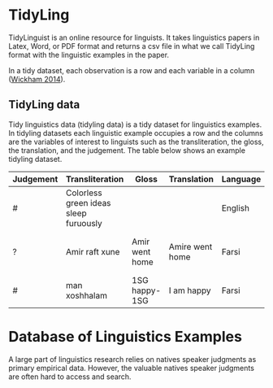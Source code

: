 # TidyLing

TidyLinguist is an online resource for linguists. It takes linguistics papers in Latex, Word, or PDF format and returns a csv file in what we call TidyLing format with the linguistic examples in the paper.

In a tidy dataset, each observation is a row and each variable in a column ([Wickham 2014](http://vita.had.co.nz/papers/tidy-data.html)).

## TidyLing data

Tidy linguistics data (tidyling data) is a tidy dataset for linguistics examples.  In tidyling datasets each linguistic example occupies a row and the columns are the variables of interest to linguists such as the transliteration, the gloss, the translation, and the judgement. The table below shows an example tidyling dataset.

| Judgement | Transliteration | Gloss | Translation | Language | Context | Source | document name | notes | 
|------|---------|-------------|-----|--------|-------|-------|-------|-------|
| # | Colorless green ideas sleep furuously| | | English | | Chomsky (1957) | chomskynoam1957.tex | |
| ? | Amir raft xune | Amir went home | Amire went home | Farsi | | Jasbi (2017) | jasbi2017.tex | this is a made up example |
| # | man xoshhalam| 1SG happy-1SG | I am happy | Farsi | Writing a linguistics paper| Jasbi (2017) | jasbi2017.tex | |


# Database of Linguistics Examples

A large part of linguistics research relies on natives speaker judgments as primary empirical data. However, the valuable natives speaker judgments are often hard to access and search. 
